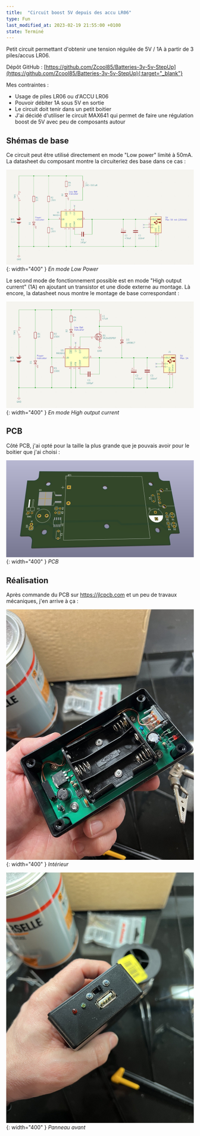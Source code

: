 ```yaml
---
title:  "Circuit boost 5V depuis des accu LR06"
type: Fun
last_modified_at: 2023-02-19 21:55:00 +0100
state: Terminé
---
```


Petit circuit permettant d'obtenir une tension régulée de 5V / 1A à partir de 3 piles/accus LR06.

<!--more-->

Dépôt GitHub : [https://github.com/Zcool85/Batteries-3v-5v-StepUp](https://github.com/Zcool85/Batteries-3v-5v-StepUp){:target="_blank"}

Mes contraintes :
- Usage de piles LR06 ou d'ACCU LR06
- Pouvoir débiter 1A sous 5V en sortie
- Le circuit doit tenir dans un petit boitier
- J'ai décidé d'utiliser le circuit MAX641 qui permet de faire une régulation boost de 5V avec peu de composants autour

## Shémas de base

Ce circuit peut être utilisé directement en mode "Low power" limité à 50mA. La datasheet du composant montre la circuiteriez des base dans ce cas :

![Schéma Low Power](/assets/projects/BatteriesStepUp/low-power-schematics.png){: width="400" }
_En mode Low Power_

Le second mode de fonctionnement possible est en mode "High output current" (1A) en ajoutant un transistor et une diode externe au montage. Là encore, la datasheet nous montre le montage de base correspondant :

![High output current](/assets/projects/BatteriesStepUp/high-output-current-schematics.png){: width="400" }
_En mode High output current_


## PCB

Côté PCB, j'ai opté pour la taille la plus grande que je pouvais avoir pour le boitier que j'ai choisi :


![PCB](/assets/projects/BatteriesStepUp/PCB.png){: width="400" }
_PCB_


## Réalisation

Après commande du PCB sur https://jlcpcb.com et un peu de travaux mécaniques, j'en arrive à ça :

![Intérieur](/assets/projects/BatteriesStepUp/internal.jpeg){: width="400" }
_Intérieur_

![Panneau avant](/assets/projects/BatteriesStepUp/front-panel.jpeg){: width="400" }
_Panneau avant_
